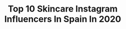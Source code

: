 ---
title: Top 10 Skincare Instagram Influencers In Spain In 2020
description: >-
  Find top skincare Instagram influencers in Spain in 2020. Most popular hashtags: #skincare #beauty #skincareroutine #fashion.
platform: Instagram
profiles:
  - username: "cassie_galan"
    fullname: >-
      Cassandra Galán
    location: "Spain"
    followers: 4137
    engagement: 1301
    commentsToLikes: 0.609161
    id: ckap6jt56g56f0i78zmocxi74
    verified: false
    hashtags: ""
  - username: "thegoldlipstick"
    fullname: >-
      Mireia from The Gold Lipstick
    location: "Spain"
    followers: 3133
    engagement: 1216
    commentsToLikes: 0.357116
    id: ck0tyj2kvn1ds0i19upv4nd49
    verified: false
    hashtags: "#diorbeautylovers, #skin, #igtv, #hmhome"
  - username: "sinmkp"
    fullname: >-
      Sinmkp y con mascarilla
    location: "Spain"
    followers: 3056
    engagement: 1620
    commentsToLikes: 0.254254
    id: ck5ci9cufs8m90i11d6bp2nsa
    verified: false
    hashtags: "#suscripci, #skincareadvice, #gold, #fragrancelover"
  - username: "moikobeauty"
    fullname: >-
      s o n i a  ☕️
    location: "Spain"
    followers: 17078
    engagement: 346
    commentsToLikes: 0.186647
    id: ck8tcp3gf053l0j78qa3v4qwv
    verified: false
    hashtags: "#parisian, #kinkfolk, #byredosamples, #luxuryskincare"
  - username: "vanetrasolini"
    fullname: >-
      VANESSA TRASOLINI
    location: "Spain"
    followers: 14358
    engagement: 526
    commentsToLikes: 0.067021
    id: ckap4i97v7htv0i78fudsdcf9
    verified: false
    hashtags: "#skincarebyvane, #sunset, #relaxingtime, #happiness"
  - username: "tallerdesuenosacolor"
    fullname: >-
      Tallerdesuenosacolor
    location: "Spain"
    followers: 5857
    engagement: 585
    commentsToLikes: 0.248595
    id: ckaovk5ff4x100i781pc1irtk
    verified: false
    hashtags: "#springtime, #higlighter, #paletteadict, #catrice"
  - username: "paula_a"
    fullname: >-
      P𝔞𝔲𝔩𝔞 A𝔯𝔬𝔠𝔥𝔞 🇮🇨
    location: "Spain"
    followers: 20594
    engagement: 301
    commentsToLikes: 0.032791
    id: ck15t7tzhgr6a0i19l0nvcudv
    verified: false
    hashtags: "#eyebrows, #quarentena, #mequedoencasa, #posing"
  - username: "lucialolita_style"
    fullname: >-
      www.lucialolita.com
    location: "Spain"
    followers: 16268
    engagement: 216
    commentsToLikes: 0.195881
    id: ck60037wrcvjz0i140sds7jzj
    verified: false
    hashtags: "#tenawomen, #oliveoil, #sebamed, #antiagingskincare"
  - username: "evarozalen"
    fullname: >-
      E V A   •   R O Z A L É N
    location: "Spain"
    followers: 63671
    engagement: 1019
    commentsToLikes: 0.432779
    id: ck6tnqxr1ae700j71vxwg88we
    verified: false
    hashtags: "#evaypaulaguz, #oriflameespa, #makeupartist, #makeupwedding"
  - username: "dirty_closet"
    fullname: >-
      Olga Victoria 🦄 #DirtyEjercito
    location: "Spain"
    followers: 108229
    engagement: 582
    commentsToLikes: 0.100814
    id: ck13amp38r4ph0i19ixfyh9td
    verified: false
    hashtags: "#2mayo, #ohana, #nudelips, #redlipsdontcare"
---
